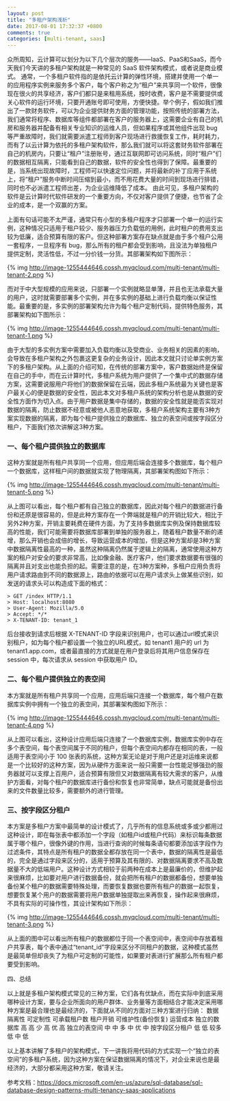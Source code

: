 ```yaml
---
layout: post
title: "多租户架构浅析"
date: 2017-08-01 17:32:37 +0800
comments: true
categories: [multi-tenant, saas] 
---
```

众所周知，云计算可以划分为以下几个层次的服务——IaaS、PaaS和SaaS，而今天我们今天讲的多租户架构就是一种常见的 SaaS 软件架构模式，或者说是商业模式。
通常，一个多租户软件指的是依托云计算的弹性环境，搭建并使用一个单一的应用程序实例来服务多个客户，每个客户称之为“租户”来共享同一个软件，很像现在很火的共享经济，客户们都只是来租用系统，按时收费，客户是不需要提供或关心软件的运行环境，只要开通账号即可使用，方便快捷。举个例子，假如我们推出了一款财务软件，可以为企业提供财务方面的管理功能，按照传统的部署方法，我们通常将程序、数据库等组件都部署在客户的服务器上，这需要企业有自己的机房和服务器并配备有相关专业知识的运维人员，但如果程序或其他组件出现 bug 等严重故障时，我们就需要派遣工程师到客户现场进行救援恢复工作，耗时耗力，而有了以云计算为依托的多租户架构软件，那么我们就可以将这套财务软件部署在自己的机房内，只要让“租户”注册账号，通过互联网即可访问系统，同时“租户”们的数据相互隔离，只能看到自己的数据，软件的安全性也得到了保障。最重要的是，当系统出现故障时，工程师可以快速定位问题，并将最新的补丁应用于系统上，将“租户”服务中断时间压缩到最小，而不用花费大量的时间到现场进行排错，同时也不必派遣工程师出差，为企业运维降低了成本。
由此可见，多租户架构的软件是云计算时代软件研发的一个重要方向，不仅对客户提供了便捷，也节省了企业的成本，是一个双赢的方案。

上面有句话可能不太严谨，通常只有小型的多租户程序才只部署一个单一的运行实例，这种情况只适用于租户较少、服务器压力负载低的用例，此时租户的费用支出较为低廉，适合预算有限的客户。但这种部署方案存在缺点就是由于多个租户公用一套程序，一旦程序有  bug，那么所有的租户都会受到影响，且没法为单独租户提供定制，灵活性低，不过一分价钱一分货。其部署架构如下图所示：

{% img http://image-1255444646.cossh.myqcloud.com/multi-tenant/multi-tenant-2.png %}

而对于中大型规模的应用来说，只部署一个实例就略显单薄，并且也无法承载大量的用户，这时就需要部署多个实例，并在多实例的基础上进行负载均衡以保证性能。最重要的是，多实例的部署架构允许为每个租户定制代码，提供特色服务，其部署架构如下图所示：


{% img http://image-1255444646.cossh.myqcloud.com/multi-tenant/multi-tenant-1.png %}

由于大型的多实例方案中需要加入负载均衡以及受商业、业务相关的因素的影响，会导致在多租户架构之外包裹这更复杂的业务设计，因此本文就只讨论单实例方案下的多租户架构。从上面的介绍可知，在传统的部署方案中，客户数据始终是保留在自己的手中，而在云计算时代，多租户系统为用户提供了一个集中式的数据存储方案，这需要说服用户将他们的数据保留在云端，因此多租户系统最为关键也是客户最关心的便是数据的安全性，因此本文对多租户系统的架构分析也是从数据的安全性方面作为切入点。由于用户数据是集中存储的，数据的安全性就是能否实现对数据的隔离，防止数据不经意或被他人恶意地获取，多租户系统架构主要有3种方案实现数据的隔离，即为每个租户提供独立的数据库、独立的表空间或按字段区分租户，下面我们依次讲解这3种方案。

<!--more-->

### 一、每个租户提供独立的数据库

这种方案就是所有租户共享同一个应用，但应用后端会连接多个数据库，每个租户一个数据库，这样租户间的数据就实现了物理隔离，其部署架构图如下所示：


{% img http://image-1255444646.cossh.myqcloud.com/multi-tenant/multi-tenant-5.png %}

从上图可以看出，每个租户都有自己独立的数据库，因此对每个租户的数据进行备份和还原是很容易的，但是此种方案存在一个弊端就是租户的开销比较大，相比于另外2种方案，开销主要耗费在硬件方面，为了支持多数据库实例及保持数据库较高的性能，我们可能需要将数据库部署到单独的服务器上，随着租户数量不断的递增，那么开销也会成倍的增长，导致运营成本的增加，但是这种方案却是3种方案中数据隔离性最高的一种，虽然这种隔离仍然属于逻辑上的隔离，通常使用这种方案的租户对安全的要求非常高，比如像金融、医疗客户，他们要求数据要有很强的隔离并且对支出也能负担的起。需要注意的是，在3种方案种，多租户应用负责将用户请求路由到不同的数据源上，路由的依据可以在用户请求头上做某些识别，如发送的请求头可以构造成下面的格式：

```text
> GET /index HTTP/1.1
> Host: localhost:8080
> User-Agent: Mozilla/5.0
> Accept: */*
> X-TENANT-ID: tenant_1
```

后台接收到请求后根据 X-TENANT-ID 字段来识别用户，也可以通过url模式来识别租户，如为每个租户都设置一个独立的URL模式，如 tenant1 用户的 url 为 tenant1.app.com，或者最直接的方式就是在用户登录后将其用户信息保存在 session 中，每次请求从 session 中获取用户 ID。

### 二、每个租户提供独立的表空间

本方案就是所有租户共享同一个应用，应用后端只连接一个数据库，每个租户在数据库实例中拥有一个独立的表空间，其部署架构图如下所示： 

{% img http://image-1255444646.cossh.myqcloud.com/multi-tenant/multi-tenant-4.png %}

从上图可以看出，这种设计应用后端只连接了一个数据库实例，数据库实例中存在多个表空间，每个表空间属于不同的租户，但每个表空间内都存在相同的表，一般适用于表空间小于 100 张表的系统，这种方案无论是对于用户还是对运维来说都是一个比较好的这种方案，因为从硬件方面来说一般只需要一台性能足够强劲的服务器就可以支撑上百用户，适合预算有限但又对数据隔离有较大需求的客户，从维护方面看，对每个租户的数据库进行备份和恢复也非常简单，缺点可能就是备份出来的文件数量比较多，需要额外的进行管理。

### 三、按字段区分租户

本方案是多租户方案中最简单的设计模式了，几乎所有的信息系统或多或少都用过这种设计，即在每张表中都添加一个字段（如租户id或租户代码）来标识每条数据属于哪个租户，很像外键的作用，当进行查询的时候每条语句都要添加该字段作为过滤条件，其特点是所有租户的数据全都存放在同一个表中，数据的隔离性是最低的，完全是通过字段来区分的，适用于预算及其有限的、对数据隔离要求不高及数据量不大的低端用户。这种设计方式相较于前两种在成本上是最廉价的，但维护起来很麻烦，比如要对用户进行数据备份，就会把所有租户的数据都备份，想要单独备份某个租户的数据需要特殊处理，而要恢复数据也要所有租户的数据一起恢复，想要恢复某个用户的数据需要将用户数据单独提取出来再恢复，操作起来很麻烦，不具有实际的可操作性，其设计架构如下所示：

{% img http://image-1255444646.cossh.myqcloud.com/multi-tenant/multi-tenant-3.png %}

从上面的图中可以看出所有租户的数据都位于同一个表空间中，表空间中存放着租户共享表，每个表中通过“tenant_id”字段来区分不同租户的数据，这种模式虽然是最简单但却丧失了为租户可定制的可能性，如果要对表进行扩展那么所有租户都要受到影响。

四、总结

以上就是多租户架构模式常见的三种方案，它们各有优缺点，而在实际中到底采用哪种设计方案，要与企业所面向的用户群体、业务量等方面相结合才能决定采用哪种方案是最合理也是最经济的，下面就从不同的方面对三种方案进行归纳：
数据隔离性 	可定制性 	可承载租户数 	租户开销 	可维护性(备份恢复) 	运营成本
独立的数据库 	高 	高 	少 	高 	优 	高
独立的表空间 	中 	中 	多 	中 	优 	中
按字段区分租户 	低 	低 	较多 	低 	中 	低

以上基本讲解了多租户的架构模式，下一讲我将用代码的方式实现一个“独立的表空间”的多租户系统，因为这种方案在保证数据隔离的情况下，对企业来说也是最经济的，大部分都采用这种方案，敬请关注。

参考文档：https://docs.microsoft.com/en-us/azure/sql-database/sql-database-design-patterns-multi-tenancy-saas-applications
